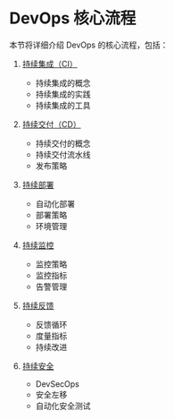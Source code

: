 # DevOps 核心流程

本节将详细介绍 DevOps 的核心流程，包括：

1. [持续集成（CI）](ci/README.md)
   - 持续集成的概念
   - 持续集成的实践
   - 持续集成的工具

2. [持续交付（CD）](cd/README.md)
   - 持续交付的概念
   - 持续交付流水线
   - 发布策略

3. [持续部署](deployment/README.md)
   - 自动化部署
   - 部署策略
   - 环境管理

4. [持续监控](monitoring/README.md)
   - 监控策略
   - 监控指标
   - 告警管理

5. [持续反馈](feedback/README.md)
   - 反馈循环
   - 度量指标
   - 持续改进

6. [持续安全](security/README.md)
   - DevSecOps
   - 安全左移
   - 自动化安全测试 
